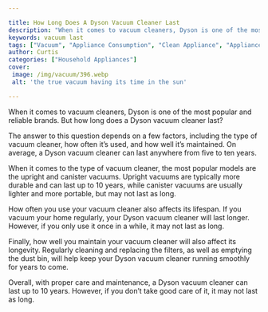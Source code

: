 ```yaml
---

title: How Long Does A Dyson Vacuum Cleaner Last
description: "When it comes to vacuum cleaners, Dyson is one of the most popular and reliable brands. But how long does a Dyson vacuum cleaner l...take a moment to check it out "
keywords: vacuum last
tags: ["Vacuum", "Appliance Consumption", "Clean Appliance", "Appliance Guide"]
author: Curtis
categories: ["Household Appliances"]
cover: 
 image: /img/vacuum/396.webp
 alt: 'the true vacuum having its time in the sun'

---
```


When it comes to vacuum cleaners, Dyson is one of the most popular and reliable brands. But how long does a Dyson vacuum cleaner last?

The answer to this question depends on a few factors, including the type of vacuum cleaner, how often it’s used, and how well it’s maintained. On average, a Dyson vacuum cleaner can last anywhere from five to ten years.

When it comes to the type of vacuum cleaner, the most popular models are the upright and canister vacuums. Upright vacuums are typically more durable and can last up to 10 years, while canister vacuums are usually lighter and more portable, but may not last as long.

How often you use your vacuum cleaner also affects its lifespan. If you vacuum your home regularly, your Dyson vacuum cleaner will last longer. However, if you only use it once in a while, it may not last as long.

Finally, how well you maintain your vacuum cleaner will also affect its longevity. Regularly cleaning and replacing the filters, as well as emptying the dust bin, will help keep your Dyson vacuum cleaner running smoothly for years to come.

Overall, with proper care and maintenance, a Dyson vacuum cleaner can last up to 10 years. However, if you don’t take good care of it, it may not last as long.
